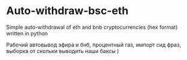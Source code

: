 # Auto-withdraw-bsc-eth
Simple auto-withdrawal of eth and bnb cryptocurrencies (hex format) written in python

Рабочий автовывод эфира и бнб, процентный газ, импорт сид фраз, выборка от скольки выводить наши баксы )

